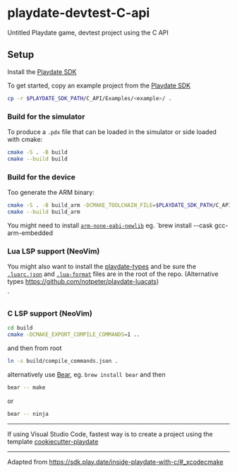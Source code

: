 # playdate-devtest-C-api

Untitled Playdate game, devtest project using the C API

## Setup

Install the [Playdate SDK](https://play.date/dev/)

To get started, copy an example project from the [Playdate SDK](https://play.date/dev/)

```bash
cp -r $PLAYDATE_SDK_PATH/C_API/Examples/<example>/ .
```

### Build for the simulator

To produce a `.pdx` file that can be loaded in the simulator or side loaded with cmake:

```bash
cmake -S . -B build
cmake --build build
```

### Build for the device

Too generate the ARM binary:

```bash
cmake -S . -B build_arm -DCMAKE_TOOLCHAIN_FILE=$PLAYDATE_SDK_PATH/C_API/buildsupport/arm.cmake
cmake --build build_arm
```

You might need to install [`arm-none-eabi-newlib`](https://developer.arm.com/downloads/-/gnu-rm) eg. `brew install --cask gcc-arm-embedded

### Lua LSP support (NeoVim)

You might also want to install the [playdate-types](https://github.com/balpha/playdate-types) and be sure the [`.luarc.json`](.luarc.json) and [`.lua-format`](.lua-format) files are in the root of the repo. (Alternative types <https://github.com/notpeter/playdate-luacats>)

`

### C LSP support (NeoVim)

```bash
cd build
cmake -DCMAKE_EXPORT_COMPILE_COMMANDS=1 ..
```

and then from root

```bash
ln -s build/compile_commands.json .
```

alternatively use [Bear](https://github.com/rizsotto/Bear), eg. `brew install bear` and then

```bash
bear -- make
```

or

```bash
bear -- ninja
```

---

If using Visual Studio Code, fastest way is to create a project using the template [cookiecutter-playdate](https://github.com/midouest/cookiecutter-playdate)

---

Adapted from <https://sdk.play.date/inside-playdate-with-c/#_xcodecmake>
